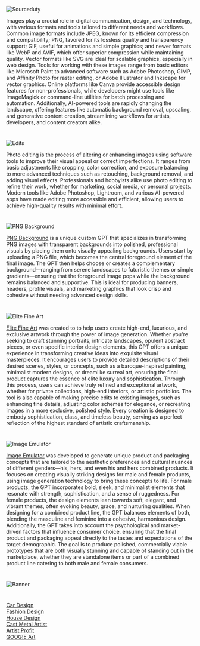 ![Sourceduty](https://github.com/user-attachments/assets/d037eeb9-9a68-4cff-b5ed-239084153593)

Images play a crucial role in digital communication, design, and technology, with various formats and tools tailored to different needs and workflows. Common image formats include JPEG, known for its efficient compression and compatibility; PNG, favored for its lossless quality and transparency support; GIF, useful for animations and simple graphics; and newer formats like WebP and AVIF, which offer superior compression while maintaining quality. Vector formats like SVG are ideal for scalable graphics, especially in web design. Tools for working with these images range from basic editors like Microsoft Paint to advanced software such as Adobe Photoshop, GIMP, and Affinity Photo for raster editing, or Adobe Illustrator and Inkscape for vector graphics. Online platforms like Canva provide accessible design features for non-professionals, while developers might use tools like ImageMagick or command-line utilities for batch processing and automation. Additionally, AI-powered tools are rapidly changing the landscape, offering features like automatic background removal, upscaling, and generative content creation, streamlining workflows for artists, developers, and content creators alike.

#

![Edits](https://github.com/user-attachments/assets/272ff1f3-c284-4848-a551-5e998c6f1019)

Photo editing is the process of altering or enhancing images using software tools to improve their visual appeal or correct imperfections. It ranges from basic adjustments like cropping, color correction, and exposure balancing to more advanced techniques such as retouching, background removal, and adding visual effects. Professionals and hobbyists alike use photo editing to refine their work, whether for marketing, social media, or personal projects. Modern tools like Adobe Photoshop, Lightroom, and various AI-powered apps have made editing more accessible and efficient, allowing users to achieve high-quality results with minimal effort.

#

![PNG Background](https://github.com/user-attachments/assets/cb37e039-86f6-41d7-bc3c-b23933ee01e7)

[PNG Background](https://chatgpt.com/g/g-68354e7b090081919b75d2ef1965d36b-png-background) is a unique custom GPT that specializes in transforming PNG images with transparent backgrounds into polished, professional visuals by placing them onto visually appealing backgrounds. Users start by uploading a PNG file, which becomes the central foreground element of the final image. The GPT then helps choose or creates a complementary background—ranging from serene landscapes to futuristic themes or simple gradients—ensuring that the foreground image pops while the background remains balanced and supportive. This is ideal for producing banners, headers, profile visuals, and marketing graphics that look crisp and cohesive without needing advanced design skills.

#

![Elite Fine Art](https://github.com/user-attachments/assets/6ad6013e-145d-4435-8cbd-2652687fce31)

[Elite Fine Art](https://chatgpt.com/g/g-682f790b03c88191932168a8c76901db-elite-fine-art) was created to to help users create high-end, luxurious, and exclusive artwork through the power of image generation. Whether you're seeking to craft stunning portraits, intricate landscapes, opulent abstract pieces, or even specific interior design elements, this GPT offers a unique experience in transforming creative ideas into exquisite visual masterpieces. It encourages users to provide detailed descriptions of their desired scenes, styles, or concepts, such as a baroque-inspired painting, minimalist modern designs, or dreamlike surreal art, ensuring the final product captures the essence of elite luxury and sophistication. Through this process, users can achieve truly refined and exceptional artwork, whether for private collections, high-end interiors, or artistic portfolios. The tool is also capable of making precise edits to existing images, such as enhancing fine details, adjusting color schemes for elegance, or recreating images in a more exclusive, polished style. Every creation is designed to embody sophistication, class, and timeless beauty, serving as a perfect reflection of the highest standard of artistic craftsmanship.

#

![Image Emulator](https://github.com/user-attachments/assets/26d79493-48cf-47a9-bdee-90b41d66784a)

[Image Emulator](https://chatgpt.com/g/g-RF3VlAjnL-image-emulator) was developed to generate unique product and packaging concepts that are tailored to the aesthetic preferences and cultural nuances of different genders—his, hers, and even his and hers combined products. It focuses on creating visually striking designs for male and female products, using image generation technology to bring these concepts to life. For male products, the GPT incorporates bold, sleek, and minimalist elements that resonate with strength, sophistication, and a sense of ruggedness. For female products, the design elements lean towards soft, elegant, and vibrant themes, often evoking beauty, grace, and nurturing qualities. When designing for a combined product line, the GPT balances elements of both, blending the masculine and feminine into a cohesive, harmonious design. Additionally, the GPT takes into account the psychological and market-driven factors that influence consumer choice, ensuring that the final product and packaging appeal directly to the tastes and expectations of the target demographic. The goal is to produce polished, commercially viable prototypes that are both visually stunning and capable of standing out in the marketplace, whether they are standalone items or part of a combined product line catering to both male and female consumers.


#
![Banner](https://github.com/user-attachments/assets/fe872224-81ab-4f33-8f7d-d96b83087c05)
#

[Car Design](https://github.com/sourceduty/Car_Design)
<br>
[Fashion Design](https://github.com/sourceduty/Fashion_Design)
<br>
[House Design](https://github.com/sourceduty/House_Design)
<br>
[Cast Metal Artist](https://chatgpt.com/g/g-67e9e3c341388191b6001b32031517ff-cast-metal-artist)
<br>
[Artist Profit](https://chatgpt.com/g/g-67728ee189408191b916b0579c589f46-artist-profit)
<br>
[GOOG!E Art](https://chatgpt.com/g/g-go6tOJhOh-goog-e-art)
